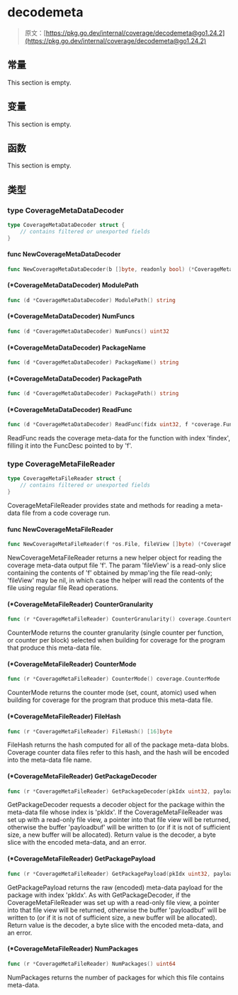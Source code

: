 # decodemeta

> 原文：[https://pkg.go.dev/internal/coverage/decodemeta@go1.24.2](https://pkg.go.dev/internal/coverage/decodemeta@go1.24.2)






  
  
  
  



  
  
  
  
  

## 常量 

This section is empty.

## 变量

This section is empty.

## 函数

This section is empty.

## 类型

### type CoverageMetaDataDecoder 

``` go
type CoverageMetaDataDecoder struct {
	// contains filtered or unexported fields
}
```

#### func NewCoverageMetaDataDecoder 

``` go
func NewCoverageMetaDataDecoder(b []byte, readonly bool) (*CoverageMetaDataDecoder, error)
```

#### (*CoverageMetaDataDecoder) ModulePath 

``` go
func (d *CoverageMetaDataDecoder) ModulePath() string
```

#### (*CoverageMetaDataDecoder) NumFuncs 

``` go
func (d *CoverageMetaDataDecoder) NumFuncs() uint32
```

#### (*CoverageMetaDataDecoder) PackageName 

``` go
func (d *CoverageMetaDataDecoder) PackageName() string
```

#### (*CoverageMetaDataDecoder) PackagePath 

``` go
func (d *CoverageMetaDataDecoder) PackagePath() string
```

#### (*CoverageMetaDataDecoder) ReadFunc 

``` go
func (d *CoverageMetaDataDecoder) ReadFunc(fidx uint32, f *coverage.FuncDesc) error
```

ReadFunc reads the coverage meta-data for the function with index 'findex', filling it into the FuncDesc pointed to by 'f'.

### type CoverageMetaFileReader 

``` go
type CoverageMetaFileReader struct {
	// contains filtered or unexported fields
}
```

CoverageMetaFileReader provides state and methods for reading a meta-data file from a code coverage run.

#### func NewCoverageMetaFileReader 

``` go
func NewCoverageMetaFileReader(f *os.File, fileView []byte) (*CoverageMetaFileReader, error)
```

NewCoverageMetaFileReader returns a new helper object for reading the coverage meta-data output file 'f'. The param 'fileView' is a read-only slice containing the contents of 'f' obtained by mmap'ing the file read-only; 'fileView' may be nil, in which case the helper will read the contents of the file using regular file Read operations.

#### (*CoverageMetaFileReader) CounterGranularity 

``` go
func (r *CoverageMetaFileReader) CounterGranularity() coverage.CounterGranularity
```

CounterMode returns the counter granularity (single counter per function, or counter per block) selected when building for coverage for the program that produce this meta-data file.

#### (*CoverageMetaFileReader) CounterMode 

``` go
func (r *CoverageMetaFileReader) CounterMode() coverage.CounterMode
```

CounterMode returns the counter mode (set, count, atomic) used when building for coverage for the program that produce this meta-data file.

#### (*CoverageMetaFileReader) FileHash 

``` go
func (r *CoverageMetaFileReader) FileHash() [16]byte
```

FileHash returns the hash computed for all of the package meta-data blobs. Coverage counter data files refer to this hash, and the hash will be encoded into the meta-data file name.

#### (*CoverageMetaFileReader) GetPackageDecoder 

``` go
func (r *CoverageMetaFileReader) GetPackageDecoder(pkIdx uint32, payloadbuf []byte) (*CoverageMetaDataDecoder, []byte, error)
```

GetPackageDecoder requests a decoder object for the package within the meta-data file whose index is 'pkIdx'. If the CoverageMetaFileReader was set up with a read-only file view, a pointer into that file view will be returned, otherwise the buffer 'payloadbuf' will be written to (or if it is not of sufficient size, a new buffer will be allocated). Return value is the decoder, a byte slice with the encoded meta-data, and an error.

#### (*CoverageMetaFileReader) GetPackagePayload 

``` go
func (r *CoverageMetaFileReader) GetPackagePayload(pkIdx uint32, payloadbuf []byte) ([]byte, error)
```

GetPackagePayload returns the raw (encoded) meta-data payload for the package with index 'pkIdx'. As with GetPackageDecoder, if the CoverageMetaFileReader was set up with a read-only file view, a pointer into that file view will be returned, otherwise the buffer 'payloadbuf' will be written to (or if it is not of sufficient size, a new buffer will be allocated). Return value is the decoder, a byte slice with the encoded meta-data, and an error.

#### (*CoverageMetaFileReader) NumPackages 

``` go
func (r *CoverageMetaFileReader) NumPackages() uint64
```

NumPackages returns the number of packages for which this file contains meta-data.